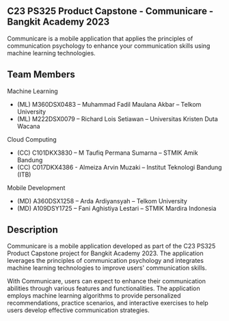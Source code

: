 ## C23 PS325 Product Capstone - Communicare - Bangkit Academy 2023
Communicare is a mobile application that applies the principles of communication psychology to enhance your communication skills using machine learning technologies.

## Team Members
Machine Learning
- (ML) M360DSX0483 – Muhammad Fadil Maulana Akbar – Telkom University
- (ML) M222DSX0079 – Richard Lois Setiawan – Universitas Kristen Duta Wacana

Cloud Computing
- (CC) C101DKX3830 – M Taufiq Permana Sumarna – STMIK Amik Bandung
- (CC) C017DKX4386 - Almeiza Arvin Muzaki – Institut Teknologi Bandung (ITB)

Mobile Development
- (MD) A360DSX1258 – Arda Ardiyansyah – Telkom University
- (MD) A109DSY1725 – Fani Aghistiya Lestari – STMIK Mardira Indonesia

## Description
Communicare is a mobile application developed as part of the C23 PS325 Product Capstone project for Bangkit Academy 2023. The application leverages the principles of communication psychology and integrates machine learning technologies to improve users' communication skills.

With Communicare, users can expect to enhance their communication abilities through various features and functionalities. The application employs machine learning algorithms to provide personalized recommendations, practice scenarios, and interactive exercises to help users develop effective communication strategies.
